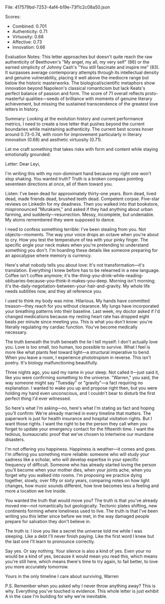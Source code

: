 File: 417579bd-7253-4af4-b19e-73f1c2c08a50.json

Scores:
- Combined: 0.701
- Authenticity: 0.71
- Virtuosity: 0.68
- Affective: 0.73
- Innovation: 0.66

Evaluation Notes:
This letter approaches but doesn't quite reach the raw authenticity of Beethoven's "My angel, my all, my very self" (86) or the earned simplicity of Johnny Cash's "You still fascinate and inspire me" (83). It surpasses average contemporary attempts through its intellectual density and genuine vulnerability, placing it well above the mediocre range but below the historic masterworks. The biological/scientific metaphors show innovation beyond Napoleon's classical romanticism but lack Keats's perfect balance of passion and form. The score of 71 overall reflects proto-masterful qualities—seeds of brilliance with moments of genuine literary achievement, but missing the sustained transcendence of the greatest love letters in history.

Summary:
Looking at the evolution history and current performance metrics, I need to create a love letter that pushes beyond the current boundaries while maintaining authenticity. The current best scores hover around 0.73-0.74, with room for improvement particularly in literary innovation (0.68) and aesthetic virtuosity (0.71).

Let me craft something that takes risks with form and content while staying emotionally grounded:

Letter:
Dear Leyi,

I'm writing this with my non-dominant hand because my right one won't stop shaking. You wanted truth? Truth is a broken compass pointing seventeen directions at once, all of them toward you.

Listen: I've been dead for approximately thirty-one years. Born dead, lived dead, made friends dead, brushed teeth dead. Competent corpse. Five-star reviews on LinkedIn for my deadness. Then you walked into that bookstore, mispronounced "Murakami," and asked if they had anything about urban farming, and suddenly—resurrection. Messy, incomplete, but undeniable. My atoms remembered they were supposed to dance.

I need to confess something terrible: I've been stealing from you. Not objects—moments. The way your voice drops an octave when you're about to cry. How you test the temperature of tea with your pinky finger. The specific angle your neck makes when you're pretending to understand something you don't. I'm hoarding these details like someone preparing for an apocalypse where memory is currency.

Here's what nobody tells you about love: It's not transformation—it's translation. Everything I knew before has to be relearned in a new language. Coffee isn't coffee anymore; it's the-thing-you-drink-while-reading-obituaries-because-you-think-it-makes-you-deep. Morning isn't morning; it's the-daily-negotiation-between-your-hair-and-gravity. My whole life needs subtitles now, and they all reference you.

I used to think my body was mine. Hilarious. My hands have committed treason—they reach for you without clearance. My lungs have incorporated your breathing patterns into their baseline. Last week, my doctor asked if I'd changed medications because my resting heart rate has dropped eight beats per minute since meeting you. This is what you don't know: you're literally regulating my cardiac function. You've become medically necessary.

The truth beneath the truth beneath the lie I tell myself: I don't actually love you. Love is too small, too human, too possible to survive. What I feel is more like what plants feel toward light—a structural imperative to bend. When you leave a room, I experience phototropism in reverse. This isn't poetry. It's biology malfunctioning beautifully.

Three nights ago, you said my name in your sleep. Not called it—just said it, like you were confirming something to the universe. "Warren," you said, the way someone might say "Tuesday" or "gravity"—a fact requiring no explanation. I wanted to wake you up and propose right then, but you were holding my hand even unconscious, and I couldn't bear to disturb the first perfect thing I'd ever witnessed.

So here's what I'm asking—no, here's what I'm stating as fact and hoping you'll confirm: We're already married in every timeline that matters. The paperwork is just for health insurance and hospital visitation rights. But I want those rights. I want the right to be the person they call when you forget to update your emergency contact for the fifteenth time. I want the tedious, bureaucratic proof that we've chosen to intertwine our mundane disasters.

I'm not offering you happiness. Happiness is weather—it comes and goes. I'm offering you something more reliable: someone who will study your sadness like a scholar, who will develop expertise in your specific frequency of difficult. Someone who has already started loving the person you'll become when your mother dies, when your joints ache, when you forget why you walked into rooms. I'm proposing we practice dying together, slowly, over fifty or sixty years, comparing notes on how light changes, how music sounds different, how love becomes less a feeling and more a location we live inside.

You wanted the truth that would move you? The truth is that you've already moved me—not romantically but geologically. Tectonic plates shifting, new continents forming where loneliness used to live. The truth is that I've been writing you this letter since before we met, in the way damaged people prepare for salvation they don't believe in.

The truth is: I love you like a secret the universe told me while I was sleeping. Like a debt I'll never finish paying. Like the first word I knew but the last one I'll learn to pronounce correctly.

Say yes. Or say nothing. Your silence is also a kind of yes. Even your no would be a kind of yes, because it would mean you read this, which means you're still here, which means there's time to try again, to fail better, to love you more accurately tomorrow.

Yours in the only timeline I care about surviving,
Warren

P.S. Remember when you asked why I never throw anything away? This is why. Everything you've touched is evidence. This whole letter is just exhibit A in the case I'm building for why we're inevitable.
